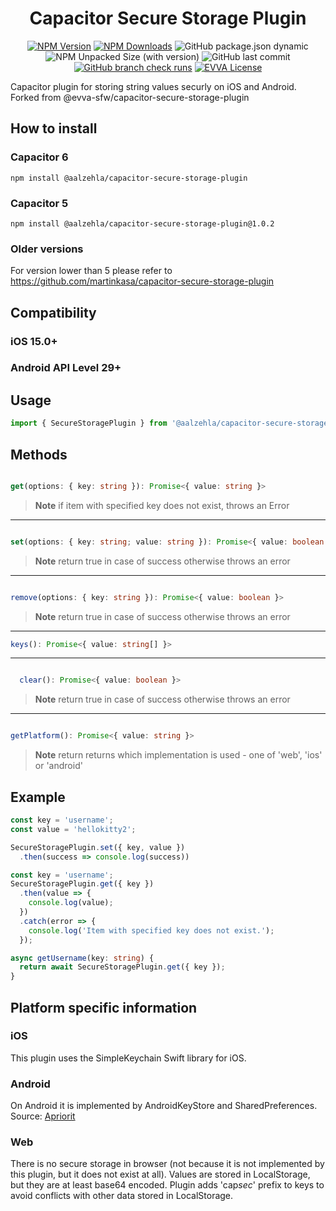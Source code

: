 <p align="center">
  <h1 align="center">Capacitor Secure Storage Plugin</h1>
</p>

<p align="center">
  <a href="https://www.npmjs.com/package/@evva-sfw/capacitor-secure-storage-plugin">
    <img alt="NPM Version" src="https://img.shields.io/npm/v/%40evva-sfw%2Fcapacitor-secure-storage-plugin"></a>
  <a href="https://www.npmjs.com/package/@evva-sfw/capacitor-secure-storage-plugin">
  <img alt="NPM Downloads" src="https://img.shields.io/npm/dy/%40evva-sfw%2Fcapacitor-secure-storage-plugin"></a>
  <img alt="GitHub package.json dynamic" src="https://img.shields.io/github/package-json/packageManager/evva-sfw/capacitor-secure-storage-plugin">
  <img alt="NPM Unpacked Size (with version)" src="https://img.shields.io/npm/unpacked-size/%40evva-sfw%2Fcapacitor-secure-storage-plugin/latest">
  <img alt="GitHub last commit" src="https://img.shields.io/github/last-commit/evva-sfw/capacitor-secure-storage-plugin">
  <a href="https://github.com/evva-sfw/capacitor-secure-storage-plugin/actions"><img alt="GitHub branch check runs" src="https://img.shields.io/github/check-runs/evva-sfw/capacitor-secure-storage-plugin/main"></a>
  <a href="LICENSE"><img src="https://img.shields.io/badge/license-EVVA_License-yellow.svg?color=fce500&logo=data:image/svg+xml;base64,PCEtLSBHZW5lcmF0ZWQgYnkgSWNvTW9vbi5pbyAtLT4KPHN2ZyB2ZXJzaW9uPSIxLjEiIHhtbG5zPSJodHRwOi8vd3d3LnczLm9yZy8yMDAwL3N2ZyIgd2lkdGg9IjY0MCIgaGVpZ2h0PSIxMDI0IiB2aWV3Qm94PSIwIDAgNjQwIDEwMjQiPgo8ZyBpZD0iaWNvbW9vbi1pZ25vcmUiPgo8L2c+CjxwYXRoIGZpbGw9IiNmY2U1MDAiIGQ9Ik02MjIuNDIzIDUxMS40NDhsLTMzMS43NDYtNDY0LjU1MmgtMjg4LjE1N2wzMjkuODI1IDQ2NC41NTItMzI5LjgyNSA0NjYuNjY0aDI3NS42MTJ6Ij48L3BhdGg+Cjwvc3ZnPgo=" alt="EVVA License"></a>

</p>

Capacitor plugin for storing string values securly on iOS and Android.
Forked from @evva-sfw/capacitor-secure-storage-plugin

## How to install

### Capacitor 6

```
npm install @aalzehla/capacitor-secure-storage-plugin
```

### Capacitor 5

```
npm install @aalzehla/capacitor-secure-storage-plugin@1.0.2
```

### Older versions

For version lower than 5 please refer to https://github.com/martinkasa/capacitor-secure-storage-plugin

## Compatibility

### iOS 15.0+
### Android API Level 29+

## Usage

```typescript
import { SecureStoragePlugin } from '@aalzehla/capacitor-secure-storage-plugin';
```

## Methods

  ```ts

  get(options: { key: string }): Promise<{ value: string }>

  ```

  > **Note**
  > if item with specified key does not exist, throws an Error

  ---

  ```ts

  set(options: { key: string; value: string }): Promise<{ value: boolean }>

  ```

  > **Note**
  > return true in case of success otherwise throws an error

  ---

  ```ts

  remove(options: { key: string }): Promise<{ value: boolean }>

  ```

  > **Note**
  > return true in case of success otherwise throws an error

  ---

```ts
keys(): Promise<{ value: string[] }>
```

---

```ts

  clear(): Promise<{ value: boolean }>

  ```

  > **Note**
  > return true in case of success otherwise throws an error

  ---

  ```ts

  getPlatform(): Promise<{ value: string }>

  ```

  > **Note**
  > return returns which implementation is used - one of 'web', 'ios' or 'android'

## Example

```ts
const key = 'username';
const value = 'hellokitty2';

SecureStoragePlugin.set({ key, value })
  .then(success => console.log(success))
```

```ts
const key = 'username';
SecureStoragePlugin.get({ key })
  .then(value => {
    console.log(value);
  })
  .catch(error => {
    console.log('Item with specified key does not exist.');
  });
```

```ts
async getUsername(key: string) {
  return await SecureStoragePlugin.get({ key });
}
```

## Platform specific information

### iOS

This plugin uses the SimpleKeychain Swift library for iOS.

### Android

On Android it is implemented by AndroidKeyStore and SharedPreferences. Source: [Apriorit](https://www.apriorit.com/dev-blog/432-using-androidkeystore)

### Web

There is no secure storage in browser (not because it is not implemented by this plugin, but it does not exist at all). Values are stored in LocalStorage, but they are at least base64 encoded. Plugin adds 'cap*sec*' prefix to keys to avoid conflicts with other data stored in LocalStorage.
